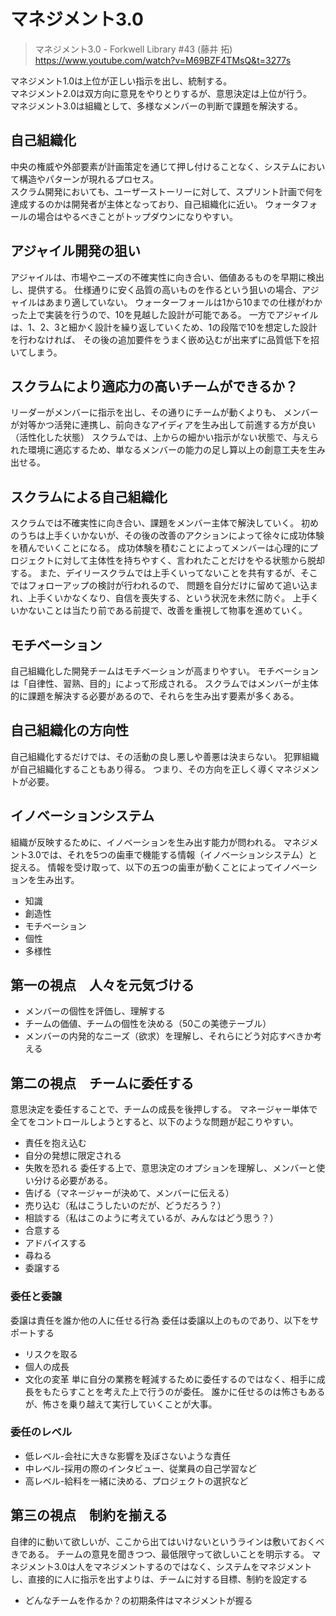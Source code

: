 # マネジメント3.0
> マネジメント3.0 - Forkwell Library #43 (藤井 拓)  
> <https://www.youtube.com/watch?v=M69BZF4TMsQ&t=3277s>

マネジメント1.0は上位が正しい指示を出し、統制する。  
マネジメント2.0は双方向に意見をやりとりするが、意思決定は上位が行う。  
マネジメント3.0は組織として、多様なメンバーの判断で課題を解決する。

## 自己組織化
中央の権威や外部要素が計画策定を通じて押し付けることなく、システムにおいて構造やパターンが現れるプロセス。  
スクラム開発においても、ユーザーストーリーに対して、スプリント計画で何を達成するのかは開発者が主体となっており、自己組織化に近い。
ウォータフォールの場合はやるべきことがトップダウンになりやすい。

## アジャイル開発の狙い
アジャイルは、市場やニーズの不確実性に向き合い、価値あるものを早期に検出し、提供する。
仕様通りに安く品質の高いものを作るという狙いの場合、アジャイルはあまり適していない。
ウォーターフォールは1から10までの仕様がわかった上で実装を行うので、10を見越した設計が可能である。
一方でアジャイルは、1、2、3と細かく設計を繰り返していくため、1の段階で10を想定した設計を行わなければ、
その後の追加要件をうまく嵌め込むが出来ずに品質低下を招いてしまう。

## スクラムにより適応力の高いチームができるか？
リーダーがメンバーに指示を出し、その通りにチームが動くよりも、
メンバーが対等かつ活発に連携し、前向きなアイディアを生み出して前進する方が良い（活性化した状態）
スクラムでは、上からの細かい指示がない状態で、与えられた環境に適応するため、単なるメンバーの能力の足し算以上の創意工夫を生み出せる。

## スクラムによる自己組織化
スクラムでは不確実性に向き合い、課題をメンバー主体で解決していく。
初めのうちは上手くいかないが、その後の改善のアクションによって徐々に成功体験を積んでいくことになる。
成功体験を積むことによってメンバーは心理的にプロジェクトに対して主体性を持ちやすく、言われたことだけをやる状態から脱却する。
また、デイリースクラムでは上手くいってないことを共有するが、そこではフォローアップの検討が行われるので、
問題を自分だけに留めて追い込まれ、上手くいかなくなり、自信を喪失する、という状況を未然に防ぐ。
上手くいかないことは当たり前である前提で、改善を重視して物事を進めていく。

## モチベーション
自己組織化した開発チームはモチベーションが高まりやすい。
モチベーションは「自律性、習熟、目的」によって形成される。
スクラムではメンバーが主体的に課題を解決する必要があるので、それらを生み出す要素が多くある。

## 自己組織化の方向性
自己組織化するだけでは、その活動の良し悪しや善悪は決まらない。
犯罪組織が自己組織化することもあり得る。
つまり、その方向を正しく導くマネジメントが必要。

## イノベーションシステム
組織が反映するために、イノベーションを生み出す能力が問われる。
マネジメント3.0では、それを5つの歯車で機能する情報（イノベーションシステム）と捉える。
情報を受け取って、以下の五つの歯車が動くことによってイノベーションを生み出す。  
- 知識
- 創造性
- モチベーション
- 個性
- 多様性

## 第一の視点　人々を元気づける
- メンバーの個性を評価し、理解する
- チームの価値、チームの個性を決める（50この美徳テーブル）
- メンバーの内発的なニーズ（欲求）を理解し、それらにどう対応すべきか考える

## 第二の視点　チームに委任する
意思決定を委任することで、チームの成長を後押しする。
マネージャー単体で全てをコントロールしようとすると、以下のような問題が起こりやすい。
- 責任を抱え込む
- 自分の発想に限定される
- 失敗を恐れる
委任する上で、意思決定のオプションを理解し、メンバーと使い分ける必要がある。
- 告げる（マネージャーが決めて、メンバーに伝える）
- 売り込む（私はこうしたいのだが、どうだろう？）
- 相談する（私はこのように考えているが、みんなはどう思う？）
- 合意する
- アドバイスする
- 尋ねる
- 委譲する

### 委任と委譲
委譲は責任を誰か他の人に任せる行為
委任は委譲以上のものであり、以下をサポートする
- リスクを取る
- 個人の成長
- 文化の変革
単に自分の業務を軽減するために委任するのではなく、相手に成長をもたらすことを考えた上で行うのが委任。
誰かに任せるのは怖さもあるが、怖さを乗り越えて実行していくことが大事。

### 委任のレベル
- 低レベル-会社に大きな影響を及ぼさないような責任
- 中レベル-採用の際のインタビュー、従業員の自己学習など
- 高レベル-給料を一緒に決める、プロジェクトの選択など

## 第三の視点　制約を揃える
自律的に動いて欲しいが、ここから出てはいけないというラインは敷いておくべきである。
チームの意見を聞きつつ、最低限守って欲しいことを明示する。
マネジメント3.0は人をマネジメントするのではなく、システムをマネジメントし、直接的に人に指示を出すよりは、チームに対する目標、制約を設定する
- どんなチームを作るか？の初期条件はマネジメントが握る
